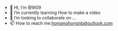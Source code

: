 - 👋 Hi, I’m @9i09
- 🌱 I’m currently learning How to make a video
- 💞️ I’m looking to collaborate on ...
- 📫 How to reach me:hongmohongnb@outlook.com


<!---
9i09/9i09 is a ✨ special ✨ repository because its `README.md` (this file) appears on your GitHub profile.
You can click the Preview link to take a look at your changes.
--->
